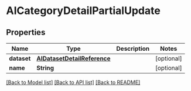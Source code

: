 # AICategoryDetailPartialUpdate

## Properties

Name | Type | Description | Notes
------------ | ------------- | ------------- | -------------
**dataset** | [**AIDatasetDetailReference**](AIDatasetDetailReference.md) |  | [optional] 
**name** | **String** |  | [optional] 

[[Back to Model list]](../README.md#documentation-for-models) [[Back to API list]](../README.md#documentation-for-api-endpoints) [[Back to README]](../README.md)


